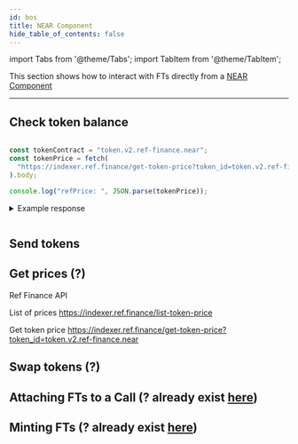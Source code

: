 ```yaml
---
id: bos
title: NEAR Component
hide_table_of_contents: false
---
```


import Tabs from '@theme/Tabs';
import TabItem from '@theme/TabItem';

This section shows how to interact with FTs directly from a [NEAR Component](../../../bos/components.md)

---

## Check token balance

<Tabs>

<TabItem value="RPC" label="RPC">

```js
```

</TabItem>

<TabItem value="Ref Finance API" label="Ref Finance API">

```js
const tokenContract = "token.v2.ref-finance.near";
const tokenPrice = fetch(
  "https://indexer.ref.finance/get-token-price?token_id=token.v2.ref-finance.near"
).body;

console.log("refPrice: ", JSON.parse(tokenPrice));
```

<details>
<summary>Example response</summary>
<p>

```json
{
  "token_contract_id": "token.v2.ref-finance.near",
  "price": "0.05732698"
}
```

</p>
</details>

</TabItem>

<TabItem value="Smart Contract" label="Smart Contract">

```js

```

</TabItem>

</Tabs>

## Send tokens
## Get prices (?)

Ref Finance API

List of prices
https://indexer.ref.finance/list-token-price

Get token price
https://indexer.ref.finance/get-token-price?token_id=token.v2.ref-finance.near

## Swap tokens (?)
## Attaching FTs to a Call (? already exist [here](https://docs.near.org/develop/relevant-contracts/ft))
## Minting FTs (? already exist [here](https://docs.near.org/tutorials/fts/simple-fts))